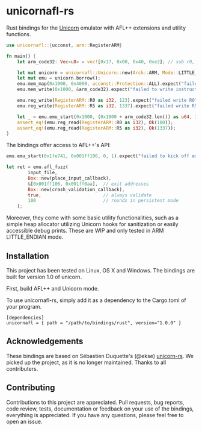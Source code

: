 # unicornafl-rs

Rust bindings for the [Unicorn](http://www.unicorn-engine.org/) emulator with AFL++ extensions and utility functions.

```rust
use unicornafl::{ucconst, arm::RegisterARM}

fn main() {
    let arm_code32: Vec<u8> = vec![0x17, 0x00, 0x40, 0xe2]; // sub r0, #23

    let mut unicorn = unicornafl::Unicorn::new(Arch::ARM, Mode::LITTLE_ENDIAN, 0).expect("failed to initialize Unicorn instance");
    let mut emu = unicorn.borrow();
    emu.mem_map(0x1000, 0x4000, ucconst::Protection::ALL).expect("failed to map code page");;
    emu.mem_write(0x1000, &arm_code32).expect("failed to write instructions");

    emu.reg_write(RegisterARM::R0 as i32, 123).expect("failed write R0");
    emu.reg_write(RegisterARM::R5 as i32, 1337).expect("failed write R5");

    let _ = emu.emu_start(0x1000, (0x1000 + arm_code32.len()) as u64, 10 * ucconst::SECOND_SCALE, 1000);
    assert_eq!(emu.reg_read(RegisterARM::R0 as i32), Ok(100));
    assert_eq!(emu.reg_read(RegisterARM::R5 as i32), Ok(1337));
}
```

The bindings offer access to AFL++'s API:
```rust
emu.emu_start(0x1fe741, 0x001ff106, 0, 1).expect("failed to kick off emulation");

let ret = emu.afl_fuzz(
        input_file,
        Box::new(place_input_callback),
        &[0x001ff106, 0x001ff0aa],  // exit addresses
        Box::new(crash_validation_callback),
        true,                       // always validate
        100                         // rounds in persistent mode
    );
```

Moreover, they come with some basic utility functionalities, such as
a simple heap allocator utilizing Unicorn hooks for sanitization or easily accessible debug prints. 
These are WIP and only tested in ARM LITTLE_ENDIAN mode.

## Installation

This project has been tested on Linux, OS X and Windows. 
The bindings are built for version 1.0 of unicorn.

First, build AFL++ and Unicorn mode.

To use unicornafl-rs, simply add it as a dependency to the Cargo.toml of your program.

```
[dependencies]
unicornafl = { path = "/path/to/bindings/rust", version="1.0.0" }
```

## Acknowledgements

These bindings are based on Sébastien Duquette's (@ekse) [unicorn-rs](https://github.com/unicorn-rs/unicorn-rs).
We picked up the project, as it is no longer maintained.
Thanks to all contributers.


## Contributing

Contributions to this project are appreciated. Pull requests, bug reports, code review, tests,
documentation or feedback on your use of the bindings, everything is appreciated. 
If you have any questions, please feel free to open an issue.
